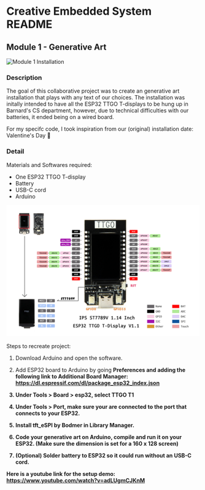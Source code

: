 # Creative Embedded System README

## Module 1 - Generative Art 

<img src="images/module1_installation_1.jpeg" alt="Module 1 Installation" width="200">

### Description
The goal of this collaborative project was to create an generative art installation that plays with any text of our choices. The installation was initally intended to have all the ESP32 TTGO T-displays to be hung up in Barnard's CS department, however, due to technical difficulties with our batteries, it ended being on a wired board.

For my specifc code, I took inspiration from our (original) installation date: Valentine's Day &#x1F496;

### Detail

Materials and Softwares required:
- One ESP32 TTGO T-display
- Battery
- USB-C cord
- Arduino

![ESP32 TTGO T-display model](images/ESP32_TTGO_T-display.jpeg)

Steps to recreate project:
1. Download Arduino and open the software.

2. Add ESP32 board to Arduino by going <b>Preferences<b> and adding the following link to <b>Additional Board Manager<b>: https://dl.espressif.com/dl/package_esp32_index.json

3. Under <b>Tools > Board > esp32<b>, select <b>TTGO T1<b>

4. Under <b>Tools > Port<b>, make sure your are connected to the port that connects to your ESP32.

5. Install <b>tft_eSPI<b> by <b>Bodmer<b> in Library Manager. 

7. Code your generative art on Arduino, compile and run it on your ESP32. (Make sure the dimension is set for a 160 x 128 screen)

8. (Optional) Solder battery to ESP32 so it could run without an USB-C cord.

Here is a youtube link for the setup demo: https://www.youtube.com/watch?v=adLUgmCJKnM

